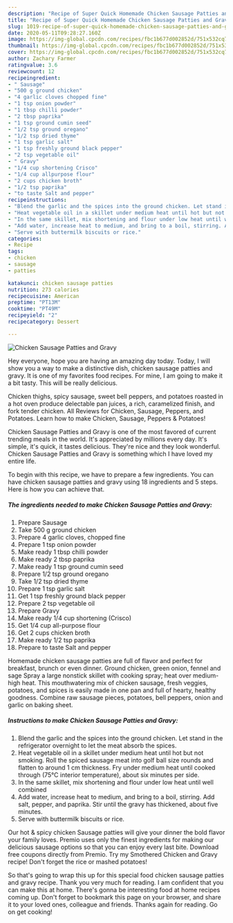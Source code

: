 ```yaml
---
description: "Recipe of Super Quick Homemade Chicken Sausage Patties and Gravy"
title: "Recipe of Super Quick Homemade Chicken Sausage Patties and Gravy"
slug: 1019-recipe-of-super-quick-homemade-chicken-sausage-patties-and-gravy
date: 2020-05-11T09:28:27.160Z
image: https://img-global.cpcdn.com/recipes/fbc1b677d002852d/751x532cq70/chicken-sausage-patties-and-gravy-recipe-main-photo.jpg
thumbnail: https://img-global.cpcdn.com/recipes/fbc1b677d002852d/751x532cq70/chicken-sausage-patties-and-gravy-recipe-main-photo.jpg
cover: https://img-global.cpcdn.com/recipes/fbc1b677d002852d/751x532cq70/chicken-sausage-patties-and-gravy-recipe-main-photo.jpg
author: Zachary Farmer
ratingvalue: 3.6
reviewcount: 12
recipeingredient:
- " Sausage"
- "500 g ground chicken"
- "4 garlic cloves chopped fine"
- "1 tsp onion powder"
- "1 tbsp chilli powder"
- "2 tbsp paprika"
- "1 tsp ground cumin seed"
- "1/2 tsp ground oregano"
- "1/2 tsp dried thyme"
- "1 tsp garlic salt"
- "1 tsp freshly ground black pepper"
- "2 tsp vegetable oil"
- " Gravy"
- "1/4 cup shortening Crisco"
- "1/4 cup allpurpose flour"
- "2 cups chicken broth"
- "1/2 tsp paprika"
- "to taste Salt and pepper"
recipeinstructions:
- "Blend the garlic and the spices into the ground chicken. Let stand in the refrigerator overnight to let the meat absorb the spices."
- "Heat vegetable oil in a skillet under medium heat until hot but not smoking. Roll the spiced sausage meat into golf ball size rounds and flatten to around 1 cm thickness. Fry under medium heat until cooked through (75°C interior temperature), about six minutes per side."
- "In the same skillet, mix shortening and flour under low heat until well combined"
- "Add water, increase heat to medium, and bring to a boil, stirring. Add salt, pepper, and paprika. Stir until the gravy has thickened, about five minutes."
- "Serve with buttermilk biscuits or rice."
categories:
- Recipe
tags:
- chicken
- sausage
- patties

katakunci: chicken sausage patties 
nutrition: 273 calories
recipecuisine: American
preptime: "PT13M"
cooktime: "PT49M"
recipeyield: "2"
recipecategory: Dessert

---
```



![Chicken Sausage Patties and Gravy](https://img-global.cpcdn.com/recipes/fbc1b677d002852d/751x532cq70/chicken-sausage-patties-and-gravy-recipe-main-photo.jpg)

Hey everyone, hope you are having an amazing day today. Today, I will show you a way to make a distinctive dish, chicken sausage patties and gravy. It is one of my favorites food recipes. For mine, I am going to make it a bit tasty. This will be really delicious.

Chicken thighs, spicy sausage, sweet bell peppers, and potatoes roasted in a hot oven produce delectable pan juices, a rich, caramelized finish, and fork tender chicken. All Reviews for Chicken, Sausage, Peppers, and Potatoes. Learn how to make Chicken, Sausage, Peppers &amp; Potatoes!

Chicken Sausage Patties and Gravy is one of the most favored of current trending meals in the world. It's appreciated by millions every day. It's simple, it's quick, it tastes delicious. They're nice and they look wonderful. Chicken Sausage Patties and Gravy is something which I have loved my entire life.


To begin with this recipe, we have to prepare a few ingredients. You can have chicken sausage patties and gravy using 18 ingredients and 5 steps. Here is how you can achieve that.

<!--inarticleads1-->

##### The ingredients needed to make Chicken Sausage Patties and Gravy:

1. Prepare  Sausage
1. Take 500 g ground chicken
1. Prepare 4 garlic cloves, chopped fine
1. Prepare 1 tsp onion powder
1. Make ready 1 tbsp chilli powder
1. Make ready 2 tbsp paprika
1. Make ready 1 tsp ground cumin seed
1. Prepare 1/2 tsp ground oregano
1. Take 1/2 tsp dried thyme
1. Prepare 1 tsp garlic salt
1. Get 1 tsp freshly ground black pepper
1. Prepare 2 tsp vegetable oil
1. Prepare  Gravy
1. Make ready 1/4 cup shortening (Crisco)
1. Get 1/4 cup all-purpose flour
1. Get 2 cups chicken broth
1. Make ready 1/2 tsp paprika
1. Prepare to taste Salt and pepper


Homemade chicken sausage patties are full of flavor and perfect for breakfast, brunch or even dinner. Ground chicken, green onion, fennel and sage Spray a large nonstick skillet with cooking spray; heat over medium-high heat. This mouthwatering mix of chicken sausage, fresh veggies, potatoes, and spices is easily made in one pan and full of hearty, healthy goodness. Combine raw sausage pieces, potatoes, bell peppers, onion and garlic on baking sheet. 

<!--inarticleads2-->

##### Instructions to make Chicken Sausage Patties and Gravy:

1. Blend the garlic and the spices into the ground chicken. Let stand in the refrigerator overnight to let the meat absorb the spices.
1. Heat vegetable oil in a skillet under medium heat until hot but not smoking. Roll the spiced sausage meat into golf ball size rounds and flatten to around 1 cm thickness. Fry under medium heat until cooked through (75°C interior temperature), about six minutes per side.
1. In the same skillet, mix shortening and flour under low heat until well combined
1. Add water, increase heat to medium, and bring to a boil, stirring. Add salt, pepper, and paprika. Stir until the gravy has thickened, about five minutes.
1. Serve with buttermilk biscuits or rice.


Our hot &amp; spicy chicken Sausage patties will give your dinner the bold flavor your family loves. Premio uses only the finest ingredients for making our delicious sausage options so that you can enjoy every last bite. Download free coupons directly from Premio. Try my Smothered Chicken and Gravy recipe! Don&#39;t forget the rice or mashed potatoes! 

So that's going to wrap this up for this special food chicken sausage patties and gravy recipe. Thank you very much for reading. I am confident that you can make this at home. There's gonna be interesting food at home recipes coming up. Don't forget to bookmark this page on your browser, and share it to your loved ones, colleague and friends. Thanks again for reading. Go on get cooking!

